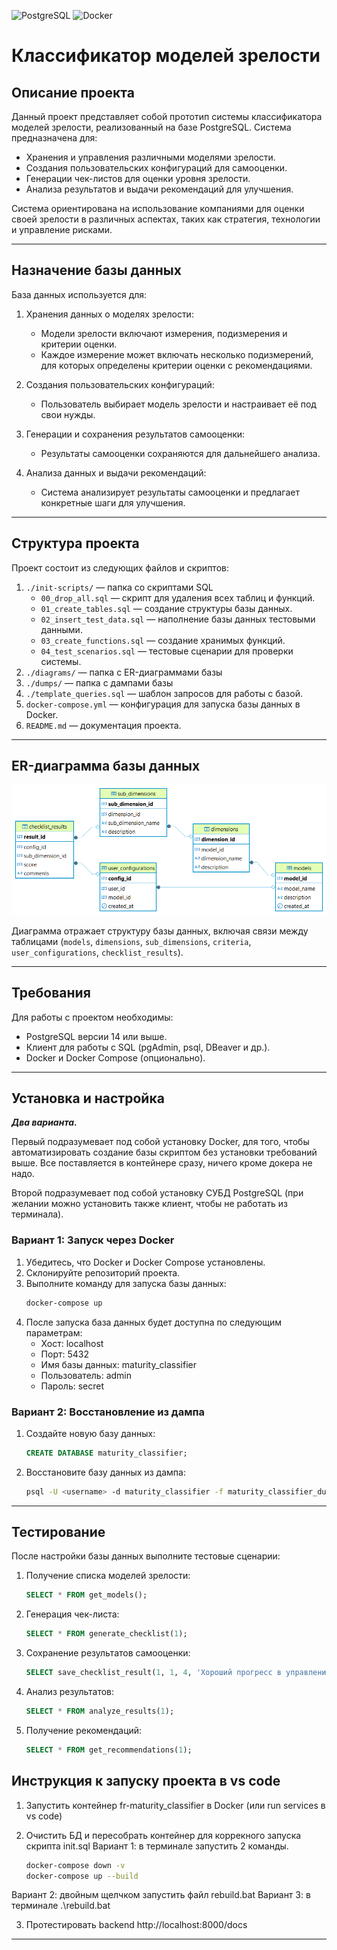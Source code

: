 ![PostgreSQL](https://img.shields.io/badge/PostgreSQL-14-blue)
![Docker](https://img.shields.io/badge/Docker-3.8-blue)

# Классификатор моделей зрелости

## Описание проекта

Данный проект представляет собой прототип системы классификатора моделей зрелости, реализованный на базе PostgreSQL. Система предназначена для:

- Хранения и управления различными моделями зрелости.
- Создания пользовательских конфигураций для самооценки.
- Генерации чек-листов для оценки уровня зрелости.
- Анализа результатов и выдачи рекомендаций для улучшения.

Система ориентирована на использование компаниями для оценки своей зрелости в различных аспектах, таких как стратегия, технологии и управление рисками.

---

## Назначение базы данных

База данных используется для:

1. Хранения данных о моделях зрелости:

   - Модели зрелости включают измерения, подизмерения и критерии оценки.
   - Каждое измерение может включать несколько подизмерений, для которых определены критерии оценки с рекомендациями.

2. Создания пользовательских конфигураций:

   - Пользователь выбирает модель зрелости и настраивает её под свои нужды.

3. Генерации и сохранения результатов самооценки:

   - Результаты самооценки сохраняются для дальнейшего анализа.

4. Анализа данных и выдачи рекомендаций:
   - Система анализирует результаты самооценки и предлагает конкретные шаги для улучшения.

---

## Структура проекта

Проект состоит из следующих файлов и скриптов:

1. `./init-scripts/` — папка со скриптами SQL
   - `00_drop_all.sql` — скрипт для удаления всех таблиц и функций.
   - `01_create_tables.sql` — создание структуры базы данных.
   - `02_insert_test_data.sql` — наполнение базы данных тестовыми данными.
   - `03_create_functions.sql` — создание хранимых функций.
   - `04_test_scenarios.sql` — тестовые сценарии для проверки системы.
2. `./diagrams/` — папка с ER-диаграммами базы
3. `./dumps/` — папка с дампами базы
4. `./template_queries.sql` — шаблон запросов для работы с базой.
5. `docker-compose.yml` — конфигурация для запуска базы данных в Docker.
6. `README.md` — документация проекта.

---

## ER-диаграмма базы данных

![ER Diagram](diagrams/ER_DIAGRAM_var2_light.png)

Диаграмма отражает структуру базы данных, включая связи между таблицами (`models`, `dimensions`, `sub_dimensions`, `criteria`, `user_configurations`, `checklist_results`).

---

## Требования

Для работы с проектом необходимы:

- PostgreSQL версии 14 или выше.
- Клиент для работы с SQL (pgAdmin, psql, DBeaver и др.).
- Docker и Docker Compose (опционально).

---

## Установка и настройка

**_Два варианта._**

Первый подразумевает под собой установку Docker, для того, чтобы автоматизировать создание базы скриптом без установки требований выше. Все поставляется в контейнере сразу, ничего кроме докера не надо.

Второй подразумевает под собой установку СУБД PostgreSQL (при желании можно установить также клиент, чтобы не работать из терминала).

### Вариант 1: Запуск через Docker

1. Убедитесь, что Docker и Docker Compose установлены.
2. Склонируйте репозиторий проекта.
3. Выполните команду для запуска базы данных:
   ```bash
   docker-compose up
   ```
4. После запуска база данных будет доступна по следующим параметрам:
   - Хост: localhost
   - Порт: 5432
   - Имя базы данных: maturity_classifier
   - Пользователь: admin
   - Пароль: secret

### Вариант 2: Восстановление из дампа

1. Создайте новую базу данных:
   ```sql
   CREATE DATABASE maturity_classifier;
   ```
2. Восстановите базу данных из дампа:
   ```bash
   psql -U <username> -d maturity_classifier -f maturity_classifier_dump.sql
   ```

---

## Тестирование

После настройки базы данных выполните тестовые сценарии:

1. Получение списка моделей зрелости:

   ```sql
   SELECT * FROM get_models();
   ```

2. Генерация чек-листа:
   ```sql
   SELECT * FROM generate_checklist(1);
   ```
3. Сохранение результатов самооценки:

   ```sql
   SELECT save_checklist_result(1, 1, 4, 'Хороший прогресс в управлении портфелем');
   ```

4. Анализ результатов:
   ```sql
   SELECT * FROM analyze_results(1);
   ```
5. Получение рекомендаций:
   ```sql
   SELECT * FROM get_recommendations(1);
   ```

## Инструкция к запуску проекта в vs code

1. Запустить контейнер fr-maturity_classifier в Docker (или run services в vs code)

2. Очистить БД и пересобрать контейнер для коррекного запуска скрипта init.sql
Вариант 1: в терминале запустить 2 команды.
   ```bash
   docker-compose down -v
   docker-compose up --build
   ```
Вариант 2: двойным щелчком запустить файл rebuild.bat
Вариант 3: в терминале .\rebuild.bat

3. Протестировать backend 
   http://localhost:8000/docs 
---
